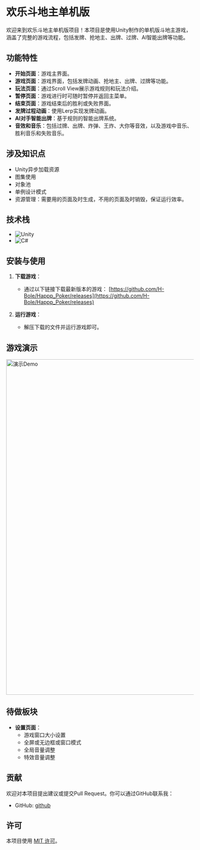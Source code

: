 # 欢乐斗地主单机版

欢迎来到欢乐斗地主单机版项目！本项目是使用Unity制作的单机版斗地主游戏，涵盖了完整的游戏流程，包括发牌、抢地主、出牌、过牌、AI智能出牌等功能。

## 功能特性

- **开始页面**：游戏主界面。
- **游戏页面**：游戏界面，包括发牌动画、抢地主、出牌、过牌等功能。
- **玩法页面**：通过Scroll View展示游戏规则和玩法介绍。
- **暂停页面**：游戏进行时可随时暂停并返回主菜单。
- **结束页面**：游戏结束后的胜利或失败界面。
- **发牌过程动画**：使用Lerp实现发牌动画。
- **AI对手智能出牌**：基于规则的智能出牌系统。
- **音效和音乐**：包括过牌、出牌、炸弹、王炸、大你等音效，以及游戏中音乐、胜利音乐和失败音乐。

## 涉及知识点

- Unity异步加载资源
- 图集使用
- 对象池
- 单例设计模式
- 资源管理：需要用的页面及时生成，不用的页面及时销毁，保证运行效率。

## 技术栈

- ![Unity](https://img.shields.io/badge/Unity-100000?style=for-the-badge&logo=unity&logoColor=white)
- ![C#](https://img.shields.io/badge/C%23-239120?style=for-the-badge&logo=c-sharp&logoColor=white)

## 安装与使用

1. **下载游戏**：
    - 通过以下链接下载最新版本的游戏：
      [https://github.com/H-Bole/Happp_Poker/releases](https://github.com/H-Bole/Happp_Poker/releases)

2. **运行游戏**：
    - 解压下载的文件并运行游戏即可。

## 游戏演示
<img alt="演示Demo" src="https://cdn.jsdelivr.net/gh/H-Bole/Picture-home/Happy_Poker/Happy_Poker.gif" width="900" />

## 待做板块

- **设置页面**：
  - 游戏窗口大小设置
  - 全屏或无边框或窗口模式
  - 全局音量调整
  - 特效音量调整

## 贡献

欢迎对本项目提出建议或提交Pull Request。你可以通过GitHub联系我：

- GitHub: [github](https://github.com/H-Bole)

## 许可

本项目使用 [MIT 许可](LICENSE)。
